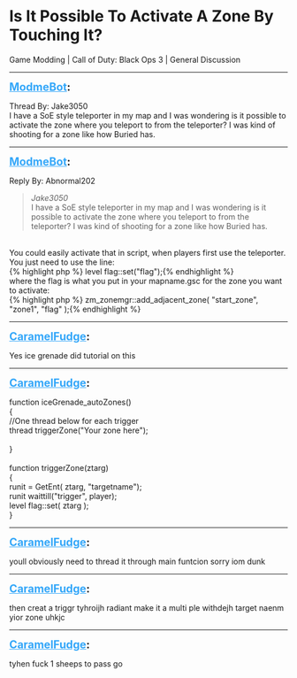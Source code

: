 # Is It Possible To Activate A Zone By Touching It?
Game Modding | Call of Duty: Black Ops 3 | General Discussion

---
<strong style="font-size: 1.4em;"><span style="text-decoration: underline;text-decoration-color: #34a7f9;"><span style="color:#34a7f9;">ModmeBot</span></span>:</strong>

<p>Thread By: Jake3050<br />I have a SoE style teleporter in my map and I was wondering is it possible to activate the zone where you teleport to from the teleporter? I was kind of shooting for a zone like how Buried has.</p>

---
<strong style="font-size: 1.4em;"><span style="text-decoration: underline;text-decoration-color: #34a7f9;"><span style="color:#34a7f9;">ModmeBot</span></span>:</strong>

<p>Reply By: Abnormal202<br /><blockquote><em>Jake3050</em><br />I have a SoE style teleporter in my map and I was wondering is it possible to activate the zone where you teleport to from the teleporter? I was kind of shooting for a zone like how Buried has.</blockquote><br /> You could easily activate that in script, when players first use the teleporter. You just need to use the line:<br />{% highlight php %}
level flag::set("flag");{% endhighlight %}
 <br />where the flag is what you put in your mapname.gsc for the zone you want to activate:<br />{% highlight php %}
zm_zonemgr::add_adjacent_zone( "start_zone", "zone1", "flag" );{% endhighlight %}
</p>

---
<strong style="font-size: 1.4em;"><span style="text-decoration: underline;text-decoration-color: #34a7f9;"><span style="color:#34a7f9;">CaramelFudge</span></span>:</strong>

<p>Yes ice grenade did tutorial on this</p>

---
<strong style="font-size: 1.4em;"><span style="text-decoration: underline;text-decoration-color: #34a7f9;"><span style="color:#34a7f9;">CaramelFudge</span></span>:</strong>

<p>function iceGrenade_autoZones()<br />{<br />    //One thread below for each trigger<br />    thread triggerZone(&quot;Your zone here&quot;);<br /><br />}<br /> <br />function triggerZone(ztarg)<br />{<br />    runit = GetEnt( ztarg, &quot;targetname&quot;);<br />    runit waittill(&quot;trigger&quot;, player);<br />    level flag::set( ztarg );<br />}</p>

---
<strong style="font-size: 1.4em;"><span style="text-decoration: underline;text-decoration-color: #34a7f9;"><span style="color:#34a7f9;">CaramelFudge</span></span>:</strong>

<p>youll obviously need to thread it through main funtcion sorry iom dunk</p>

---
<strong style="font-size: 1.4em;"><span style="text-decoration: underline;text-decoration-color: #34a7f9;"><span style="color:#34a7f9;">CaramelFudge</span></span>:</strong>

<p>then creat a triggr tyhroijh radiant make it a multi ple withdejh target naenm yior zone uhkjc</p>

---
<strong style="font-size: 1.4em;"><span style="text-decoration: underline;text-decoration-color: #34a7f9;"><span style="color:#34a7f9;">CaramelFudge</span></span>:</strong>

<p>tyhen fuck 1 sheeps to pass go</p>
